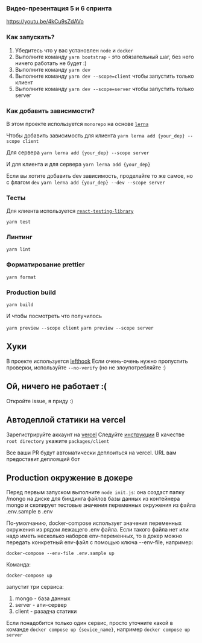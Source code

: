 ### Видео-презентация 5 и 6 спринта
https://youtu.be/4kCu9sZdAVo

### Как запускать?

1. Убедитесь что у вас установлен `node` и `docker`
2. Выполните команду `yarn bootstrap` - это обязательный шаг, без него ничего работать не будет :)
3. Выполните команду `yarn dev`
3. Выполните команду `yarn dev --scope=client` чтобы запустить только клиент
4. Выполните команду `yarn dev --scope=server` чтобы запустить только server


### Как добавить зависимости?
В этом проекте используется `monorepo` на основе [`lerna`](https://github.com/lerna/lerna)

Чтобы добавить зависимость для клиента 
```yarn lerna add {your_dep} --scope client```

Для сервера
```yarn lerna add {your_dep} --scope server```

И для клиента и для сервера
```yarn lerna add {your_dep}```


Если вы хотите добавить dev зависимость, проделайте то же самое, но с флагом `dev`
```yarn lerna add {your_dep} --dev --scope server```


### Тесты

Для клиента используется [`react-testing-library`](https://testing-library.com/docs/react-testing-library/intro/)

```yarn test```

### Линтинг

```yarn lint```

### Форматирование prettier

```yarn format```

### Production build

```yarn build```

И чтобы посмотреть что получилось


`yarn preview --scope client`
`yarn preview --scope server`

## Хуки
В проекте используется [lefthook](https://github.com/evilmartians/lefthook)
Если очень-очень нужно пропустить проверки, используйте `--no-verify` (но не злоупотребляйте :)

## Ой, ничего не работает :(

Откройте issue, я приду :)

## Автодеплой статики на vercel
Зарегистрируйте аккаунт на [vercel](https://vercel.com/)
Следуйте [инструкции](https://vitejs.dev/guide/static-deploy.html#vercel-for-git)
В качестве `root directory` укажите `packages/client`

Все ваши PR будут автоматически деплоиться на vercel. URL вам предоставит деплоящий бот

## Production окружение в докере
Перед первым запуском выполните `node init.js`: она создаст папку /mongo на диске для биндинга файлов базы данных из контейнера mongo и скопирует тестовые значения переменных окружения из файла .env.sample в .env

По-умолчанию, docker-compose использует значения переменных окружения из рядом лежащего .env файла. Если такого файла нет или надо иметь несколько наборов env-переменных, то в докер можно передать конкретный env-файл с помощью ключа --env-file, например:
```
docker-compose --env-file .env.sample up
```

Команда:
```
docker-compose up
```

запустит три сервиса:

1. mongo - база данных
2. server - апи-сервер
3. client - разадча статики

Если понадобится только один сервис, просто уточните какой в команде
`docker compose up {sevice_name}`, например `docker compose up server`
